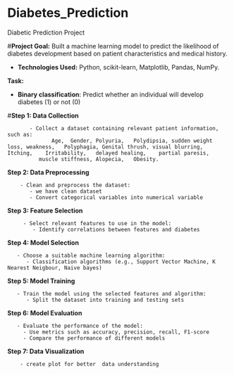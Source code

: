 # Diabetes_Prediction
Diabetic Prediction Project

#**Project Goal:** Built a machine learning model to predict the likelihood of diabetes development based on patient characteristics and medical history.
- **Technologies Used:** Python, scikit-learn, Matplotlib, Pandas, NumPy.



**Task:**
- **Binary classification**: Predict whether an individual will develop diabetes (1) or not (0)



#**Step 1: Data Collection**



           - Collect a dataset containing relevant patient information, such as:
                  Age,	Gender,	Polyuria,	Polydipsia,	sudden weight loss,	weakness,	Polyphagia,	Genital thrush,	visual blurring,	Itching,	Irritability,	delayed healing,	partial paresis,	 
              muscle stiffness,	Alopecia,	Obesity.


  
**Step 2: Data Preprocessing**



        - Clean and preprocess the dataset:
           - we have clean dataset
           - Convert categorical variables into numerical variable
**Step 3: Feature Selection**


         - Select relevant features to use in the model:
            - Identify correlations between features and diabetes


           
**Step 4: Model Selection**



       - Choose a suitable machine learning algorithm:
          - Classification algorithms (e.g., Support Vector Machine, K Nearest Neigbour, Naive bayes)


           
**Step 5: Model Training**




       - Train the model using the selected features and algorithm:
          - Split the dataset into training and testing sets



**Step 6: Model Evaluation**



       - Evaluate the performance of the model:
         - Use metrics such as accuracy, precision, recall, F1-score
         - Compare the performance of different models 

         

**Step 7: Data Visualization**



        - create plot for better  data understanding

         

